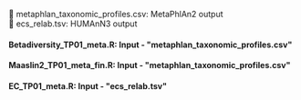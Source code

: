 :small_red_triangle_down: metaphlan_taxonomic_profiles.csv: MetaPhlAn2 output   
:small_red_triangle_down: ecs_relab.tsv: HUMAnN3 output

#### Betadiversity_TP01_meta.R: Input - "metaphlan_taxonomic_profiles.csv" 
#### Maaslin2_TP01_meta_fin.R: Input - "metaphlan_taxonomic_profiles.csv" 
#### EC_TP01_meta.R: Input - "ecs_relab.tsv"
